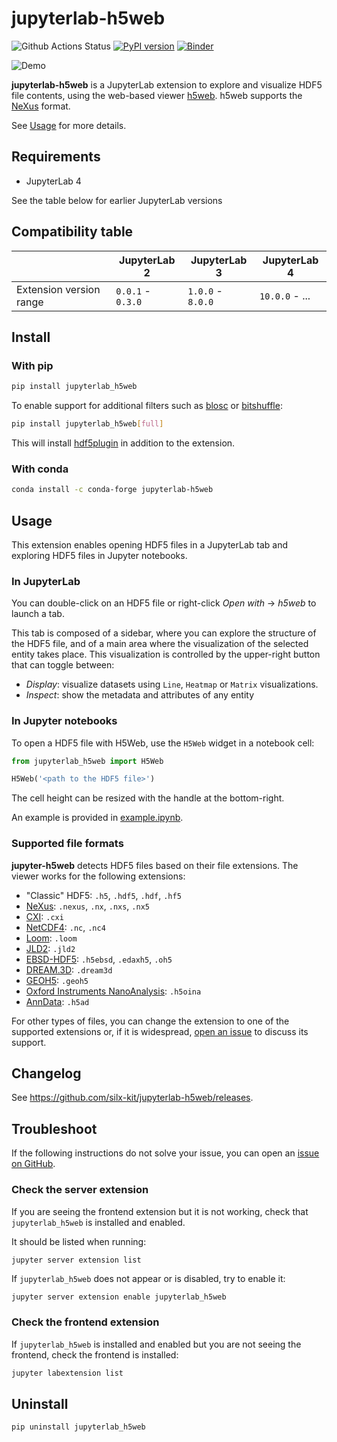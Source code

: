 # jupyterlab-h5web

![Github Actions Status](https://github.com/silx-kit/jupyterlab-h5web/workflows/Build/badge.svg)
[![PyPI version](https://badge.fury.io/py/jupyterlab-h5web.svg)](https://badge.fury.io/py/jupyterlab-h5web)
[![Binder](https://mybinder.org/badge_logo.svg)](https://mybinder.org/v2/gh/silx-kit/jupyterlab-h5web/HEAD?urlpath=lab/tree/example.ipynb)

![Demo](https://user-images.githubusercontent.com/2936402/114533096-d5e68000-9c4d-11eb-81d3-67d313c9216f.gif)

**jupyterlab-h5web** is a JupyterLab extension to explore and visualize HDF5
file contents, using the web-based viewer
[h5web](https://github.com/silx-kit/h5web). h5web supports the
[NeXus](https://www.nexusformat.org/) format.

See [Usage](README.md#Usage) for more details.

## Requirements

- JupyterLab 4

See the table below for earlier JupyterLab versions

## Compatibility table

|                         | JupyterLab 2      | JupyterLab 3      | JupyterLab 4   |
| ----------------------- | ----------------- | ----------------- | -------------- |
| Extension version range | `0.0.1` - `0.3.0` | `1.0.0` - `8.0.0` | `10.0.0` - ... |

## Install

### With pip

```bash
pip install jupyterlab_h5web
```

To enable support for additional filters such as
[blosc](https://github.com/Blosc/hdf5-blosc) or
[bitshuffle](https://github.com/kiyo-masui/bitshuffle):

```bash
pip install jupyterlab_h5web[full]
```

This will install [hdf5plugin](https://pypi.org/project/hdf5plugin/) in addition
to the extension.

### With conda

```bash
conda install -c conda-forge jupyterlab-h5web
```

## Usage

This extension enables opening HDF5 files in a JupyterLab tab and exploring HDF5
files in Jupyter notebooks.

### In JupyterLab

You can double-click on an HDF5 file or right-click _Open with_ -> _h5web_ to
launch a tab.

This tab is composed of a sidebar, where you can explore the structure of the
HDF5 file, and of a main area where the visualization of the selected entity
takes place. This visualization is controlled by the upper-right button that can
toggle between:

- _Display_: visualize datasets using `Line`, `Heatmap` or `Matrix`
  visualizations.
- _Inspect_: show the metadata and attributes of any entity

### In Jupyter notebooks

To open a HDF5 file with H5Web, use the `H5Web` widget in a notebook cell:

```python
from jupyterlab_h5web import H5Web

H5Web('<path to the HDF5 file>')
```

The cell height can be resized with the handle at the bottom-right.

An example is provided in [example.ipynb](example.ipynb).

### Supported file formats

**jupyter-h5web** detects HDF5 files based on their file extensions. The viewer
works for the following extensions:

- "Classic" HDF5: `.h5`, `.hdf5`, `.hdf`, `.hf5`
- [NeXus](https://www.nexusformat.org/): `.nexus`, `.nx`, `.nxs`, `.nx5`
- [CXI](https://cxidb.org/cxi.html): `.cxi`
- [NetCDF4](https://docs.unidata.ucar.edu/nug/current/): `.nc`, `.nc4`
- [Loom](http://linnarssonlab.org/loompy/format/index.html): `.loom`
- [JLD2](https://github.com/JuliaIO/JLD2.jl): `.jld2`
- [EBSD-HDF5](https://link.springer.com/article/10.1186/2193-9772-3-4): `.h5ebsd`, `.edaxh5`, `.oh5`
- [DREAM.3D](https://dream3d.bluequartz.net/Help/3_SupportedFileFormats/Native_DREAM3D_File_Format/): `.dream3d`
- [GEOH5](https://mirageoscience-geoh5py.readthedocs-hosted.com/en/v0.8.0/content/geoh5_format/index.html): `.geoh5`
- [Oxford Instruments NanoAnalysis](https://github.com/oinanoanalysis/h5oina): `.h5oina`
- [AnnData](https://anndata.readthedocs.io/en/latest/index.html): `.h5ad`

For other types of files, you can change the extension to one of the supported
extensions or, if it is widespread,
[open an issue](https://github.com/silx-kit/jupyterlab-h5web/issues) to discuss
its support.

## Changelog

See https://github.com/silx-kit/jupyterlab-h5web/releases.

## Troubleshoot

If the following instructions do not solve your issue, you can open an
[issue on GitHub](https://github.com/silx-kit/jupyterlab-h5web/issues).

### Check the server extension

If you are seeing the frontend extension but it is not working, check that
`jupyterlab_h5web` is installed and enabled.

It should be listed when running:

```bash
jupyter server extension list
```

If `jupyterlab_h5web` does not appear or is disabled, try to enable it:

```
jupyter server extension enable jupyterlab_h5web
```

### Check the frontend extension

If `jupyterlab_h5web` is installed and enabled but you are not seeing the
frontend, check the frontend is installed:

```bash
jupyter labextension list
```

## Uninstall

```bash
pip uninstall jupyterlab_h5web
```
